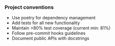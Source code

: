 ### Project conventions
- Use poetry for dependency management
- Add tests for all new functionality
- Maintain >80% test coverage (current min: 81%)
- Follow pre-commit hooks guidelines
- Document public APIs with docstrings